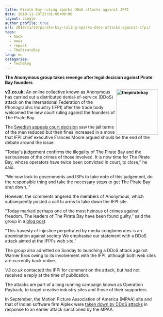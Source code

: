 ```yaml
---
title: Pirate Bay ruling sparks DDoS attacks against IFPI
date: 2010-11-30T23:01:00+00:00
layout: single
author_profile: true
url: 2010/11/30/pirate-bay-ruling-sparks-ddos-attacks-against-ifpi/
tags:
  - hack
  - news
  - report
  - ThePirateBay
lang: en
categories: 
  - TechBlog
---
```

**The Anonymous group takes revenge after legal decision against Pirate Bay founders**

**[<img title="thepiratebay" border="0" alt="thepiratebay" align="right" src="http://lh4.ggpht.com/_vaUVXcmC3OI/TPV7T2l_uhI/AAAAAAAADTY/kigfSBJWUww/thepiratebay_thumb%5B1%5D.png?imgmax=800" width="137" height="150" />](http://lh6.ggpht.com/_vaUVXcmC3OI/TPV7Qus2b6I/AAAAAAAADTU/WW9bXat_-Bs/s1600-h/thepiratebay%5B3%5D.png)v3.co.uk:** An online collective known as Anonymous has carried out a distributed denial-of-service (DDoS) attack on the International Federation of the Phonographic Industry (IFPI) after the trade body welcomed the new court ruling against the founders of The Pirate Bay.

The [Swedish appeals court decision](http://www.v3.co.uk/v3/news/2273504/pirate-bay-founders-appeal-lose) saw the jail terms of the men reduced but their fines increased in a move that IFPI chief executive Frances Moore argued should be the end of the debate around the issue.

“Today's judgement confirms the illegality of The Pirate Bay and the seriousness of the crimes of those involved. It is now time for The Pirate Bay, whose operators have twice been convicted in court, to close,” he said.

“We now look to governments and ISPs to take note of this judgement, do the responsible thing and take the necessary steps to get The Pirate Bay shut down. “

However, the comments angered the members of Anonymous, which subsequently posted a call to arms to take down the IFPI site.

“Today marked perhaps one of the most heinous of crimes against freedom. The leaders of The Pirate Bay have been found guilty,” said the group in a [blog post](http://anonops.net/g/index.php?title=Main_Page&oldid=278).

“This travesty of injustice perpetrated by media conglomerates is an abomination against society We emphasise our statement with a DDoS attack aimed at the IFPI's web site.”

The group also admitted on Sunday to launching a DDoS attack against Warner Bros owing to its involvement with the IFPI, although both web sites are currently back online.

_V3.co.uk_ contacted the IFPI for comment on the attack, but had not received a reply at the time of publication.

The attacks are part of a long running campaign known as Operation Payback, to target creative industry sites and those of their supporters.

In September, the Motion Picture Association of America (MPAA) site and that of Indian software firm Aiplex were [taken down by DDoS attacks](http://www.v3.co.uk/v3/news/2270011/4chan-users-launch-pro-piracy) in response to an earlier attack sanctioned by the MPAA.
